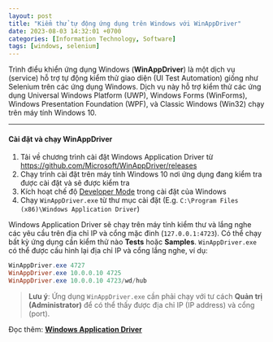```yaml
---
layout: post
title: "Kiểm thử tự động ứng dụng trên Windows với WinAppDriver"
date: 2023-08-03 14:32:01 +0700
categories: [Information Technology, Software]
tags: [windows, selenium]
---
```


Trình điểu khiển ứng dụng Windows (**WinAppDriver**) là một dịch vụ (service) hỗ trợ tự động kiểm thử giao diện (UI Test Automation) giống như Selenium trên các ứng dụng Windows. Dịch vụ này hỗ trợ kiểm thử các ứng dụng Universal Windows Platform (UWP), Windows Forms (WinForms), Windows Presentation Foundation (WPF), và Classic Windows (Win32) chạy trên máy tính Windows 10.

---

#### Cài đặt và chạy WinAppDriver
1. Tải về chương trình cài đặt Windows Application Driver từ <https://github.com/Microsoft/WinAppDriver/releases>
2. Chạy trình cài đặt trên máy tính Windows 10 nơi ứng dụng đang kiểm tra được cài đặt và sẽ được kiểm tra
3. Kích hoạt chế độ [Developer Mode](https://docs.microsoft.com/en-us/windows/uwp/get-started/enable-your-device-for-development) trong cài đặt của Windows
4. Chạy `WinAppDriver.exe` từ thư mục cài đặt (E.g. `C:\Program Files (x86)\Windows Application Driver`)

Windows Application Driver sẽ chạy trên máy tính kiểm thư và lắng nghe các yêu cầu trên địa chỉ IP và cổng mặc đinh (`127.0.0.1:4723`). Có thể chạy bất kỳ ứng dụng cần kiểm thử nào **Tests** hoặc **Samples**. `WinAppDriver.exe` có thể được cấu hình lại địa chỉ IP và cổng lắng nghe, ví dụ:

```powershell
WinAppDriver.exe 4727
WinAppDriver.exe 10.0.0.10 4725
WinAppDriver.exe 10.0.0.10 4723/wd/hub
```

> **Lưu ý**: Ứng dụng `WinAppDriver.exe` cần phải chạy với tư cách **Quản trị (Administrator)** để có thể thấy được địa chỉ IP (IP address) và cổng (port).

Đọc thêm: [**Windows Application Driver**](https://github.com/microsoft/WinAppDriver)
